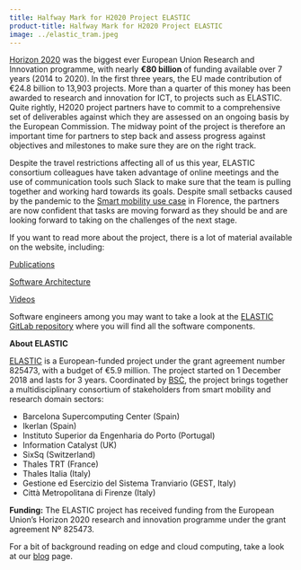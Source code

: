 ```yaml
---
title: Halfway Mark for H2020 Project ELASTIC
product-title: Halfway Mark for H2020 Project ELASTIC
image: ../elastic_tram.jpeg
---
```


[Horizon 2020](https://ec.europa.eu/info/research-and-innovation/funding/funding-opportunities/funding-programmes-and-open-calls/horizon-2020_en) was the biggest ever European Union Research and Innovation programme, with nearly **€80 billion** of funding available over 7 years (2014 to 2020). In the first three years, the EU made contribution of €24.8 billion to 13,903 projects. More than a quarter of this money has been awarded to research and innovation for ICT, to projects such as ELASTIC. Quite rightly, H2020 project partners have to commit to a comprehensive set of deliverables against which they are assessed on an ongoing basis by the European Commission. The midway point of the project is therefore an important time for partners to step back and assess progress against objectives and milestones to make sure they are on the right track.

Despite the travel restrictions affecting all of us this year, ELASTIC consortium colleagues have taken advantage of online meetings and the use of communication tools such Slack to make sure that the team is pulling together and working hard towards its goals. Despite small setbacks caused by the pandemic to the [Smart mobility use case](https://elastic-project.eu/use-case) in Florence, the partners are now confident that tasks are moving forward as they should be and are looking forward to taking on the challenges of the next stage.

If you want to read more about the project, there is a lot of material available on the website, including:

[Publications](https://elastic-project.eu/results/publications)

[Software Architecture](https://elastic-project.eu/software-infrastructure)

[Videos](https://elastic-project.eu/media/videos)

Software engineers among you may want to take a look at the [ELASTIC GitLab repository](https://gitlab.bsc.es/elastic-h2020/elastic-sa) where you will find all the software components.

**About ELASTIC**

[ELASTIC](https://sixsq.com/r-and-d/elastic) is a European-funded project under the grant agreement number 825473, with a budget of €5.9 million. The project started on 1 December 2018 and lasts for 3 years. Coordinated by [BSC](https://www.bsc.es/), the project brings together a multidisciplinary consortium of stakeholders from smart mobility and research domain sectors: 
- Barcelona Supercomputing Center (Spain)
- Ikerlan (Spain)
- Instituto Superior da Engenharia do Porto (Portugal)
- Information Catalyst (UK)
- SixSq (Switzerland)
- Thales TRT (France)
- Thales Italia (Italy)
- Gestione ed Esercizio del Sistema Tranviario (GEST, Italy)  
- Città Metropolitana di Firenze (Italy)

**Funding:** The ELASTIC project has received funding from the European Union’s Horizon 2020 research and innovation programme under the grant agreement Nº 825473.

For a bit of background reading on edge and cloud computing, take a look at our [blog](https://media.sixsq.com/blog) page.

